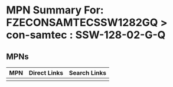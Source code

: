 



# MPN Summary For: FZECONSAMTECSSW1282GQ > con-samtec : SSW-128-02-G-Q

## MPNs
  

|MPN|Direct Links|Search Links|
| :--- | :--- | :--- |
||||
